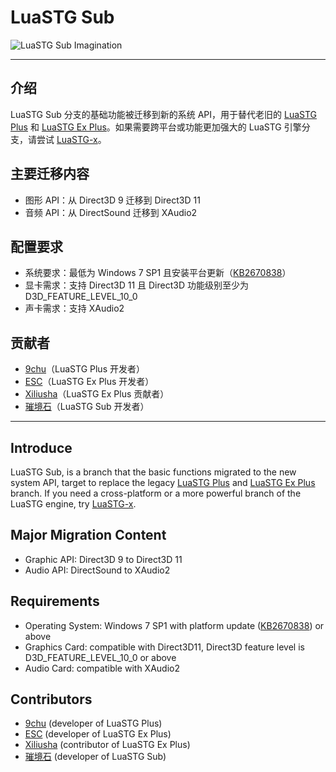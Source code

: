 # LuaSTG Sub

![LuaSTG Sub Imagination](Imagination.png)

---

## 介绍  

LuaSTG Sub 分支的基础功能被迁移到新的系统 API，用于替代老旧的 [LuaSTG Plus](https://github.com/9chu/LuaSTGPlus) 和 [LuaSTG Ex Plus](https://github.com/Legacy-LuaSTG-Engine/Legacy-LuaSTG-Ex-Plus)。如果需要跨平台或功能更加强大的 LuaSTG 引擎分支，请尝试 [LuaSTG-x](https://github.com/Xrysnow/LuaSTG-x)。  

## 主要迁移内容  

* 图形 API：从 Direct3D 9 迁移到 Direct3D 11  
* 音频 API：从 DirectSound 迁移到 XAudio2  

## 配置要求  

* 系统要求：最低为 Windows 7 SP1 且安装平台更新（[KB2670838](https://www.microsoft.com/en-us/download/details.aspx?id=36805)）  
* 显卡需求：支持 Direct3D 11 且 Direct3D 功能级别至少为 D3D_FEATURE_LEVEL_10_0  
* 声卡需求：支持 XAudio2  

## 贡献者  

* [9chu](https://github.com/9chu)（LuaSTG Plus 开发者）  
* [ESC](https://github.com/ExboCooope)（LuaSTG Ex Plus 开发者）  
* [Xiliusha](https://github.com/Xiliusha)（LuaSTG Ex Plus 贡献者）  
* [璀境石](https://github.com/Demonese)（LuaSTG Sub 开发者）  

---

## Introduce  

LuaSTG Sub, is a branch that the basic functions migrated to the new system API, target to replace the legacy [LuaSTG Plus](https://github.com/9chu/LuaSTGPlus) and [LuaSTG Ex Plus](https://github.com/Legacy-LuaSTG-Engine/Legacy-LuaSTG-Ex-Plus) branch. If you need a cross-platform or a more powerful branch of the LuaSTG engine, try [LuaSTG-x](https://github.com/Xrysnow/LuaSTG-x).  

## Major Migration Content  

* Graphic API: Direct3D 9 to Direct3D 11  
* Audio API: DirectSound to XAudio2  

## Requirements  

* Operating System: Windows 7 SP1 with platform update ([KB2670838](https://www.microsoft.com/en-us/download/details.aspx?id=36805)) or above  
* Graphics Card: compatible with Direct3D11, Direct3D feature level is D3D_FEATURE_LEVEL_10_0 or above  
* Audio Card: compatible with XAudio2  

## Contributors  

* [9chu](https://github.com/9chu) (developer of LuaSTG Plus)  
* [ESC](https://github.com/ExboCooope) (developer of LuaSTG Ex Plus)  
* [Xiliusha](https://github.com/Xiliusha) (contributor of LuaSTG Ex Plus)  
* [璀境石](https://github.com/Demonese) (developer of LuaSTG Sub)  
